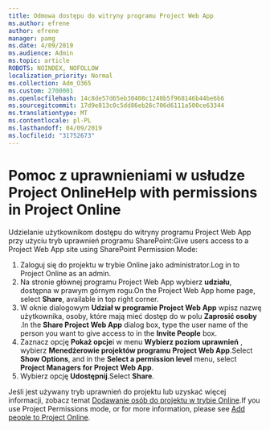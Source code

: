```yaml
---
title: Odmowa dostępu do witryny programu Project Web App
ms.author: efrene
author: efrene
manager: pamg
ms.date: 4/09/2019
ms.audience: Admin
ms.topic: article
ROBOTS: NOINDEX, NOFOLLOW
localization_priority: Normal
ms.collection: Adm_O365
ms.custom: 2700001
ms.openlocfilehash: 14c8de57d65eb30408c1240b5f968146b44be6b6
ms.sourcegitcommit: 17d9e813c0c5dd86eb26c706d6111a500ce63344
ms.translationtype: MT
ms.contentlocale: pl-PL
ms.lasthandoff: 04/09/2019
ms.locfileid: "31752673"
---
```

# <a name="help-with-permissions-in-project-online"></a><span data-ttu-id="87619-102">Pomoc z uprawnieniami w usłudze Project Online</span><span class="sxs-lookup"><span data-stu-id="87619-102">Help with permissions in Project Online</span></span>

<span data-ttu-id="87619-103">Udzielanie użytkownikom dostępu do witryny programu Project Web App przy użyciu tryb uprawnień programu SharePoint:</span><span class="sxs-lookup"><span data-stu-id="87619-103">Give users access to a Project Web App site using SharePoint Permission Mode:</span></span>

1. <span data-ttu-id="87619-104">Zaloguj się do projektu w trybie Online jako administrator.</span><span class="sxs-lookup"><span data-stu-id="87619-104">Log in to Project Online as an admin.</span></span>
2. <span data-ttu-id="87619-105">Na stronie głównej programu Project Web App wybierz **udziału**, dostępna w prawym górnym rogu.</span><span class="sxs-lookup"><span data-stu-id="87619-105">On the Project Web App home page, select **Share**, available in top right corner.</span></span>
3. <span data-ttu-id="87619-106">W oknie dialogowym **Udział w programie Project Web App** wpisz nazwę użytkownika, osoby, które mają mieć dostęp do w polu **Zaprosić osoby** .</span><span class="sxs-lookup"><span data-stu-id="87619-106">In the **Share Project Web App** dialog box, type the user name of the person you want to give access to in the **Invite People** box.</span></span>
4. <span data-ttu-id="87619-107">Zaznacz opcję **Pokaż opcje**i w menu **Wybierz poziom uprawnień** , wybierz **Menedżerowie projektów programu Project Web App**.</span><span class="sxs-lookup"><span data-stu-id="87619-107">Select **Show Options**, and in the **Select a permission level** menu, select **Project Managers for Project Web App**.</span></span>
5. <span data-ttu-id="87619-108">Wybierz opcję **Udostępnij**.</span><span class="sxs-lookup"><span data-stu-id="87619-108">Select **Share**.</span></span>

<span data-ttu-id="87619-109">Jeśli jest używany tryb uprawnień do projektu lub uzyskać więcej informacji, zobacz temat [Dodawanie osób do projektu w trybie Online](https://docs.microsoft.com/projectonline/step-2-add-people-to-project-online).</span><span class="sxs-lookup"><span data-stu-id="87619-109">If you use Project Permissions mode, or for more information, please see [Add people to Project Online](https://docs.microsoft.com/projectonline/step-2-add-people-to-project-online).</span></span>


  

